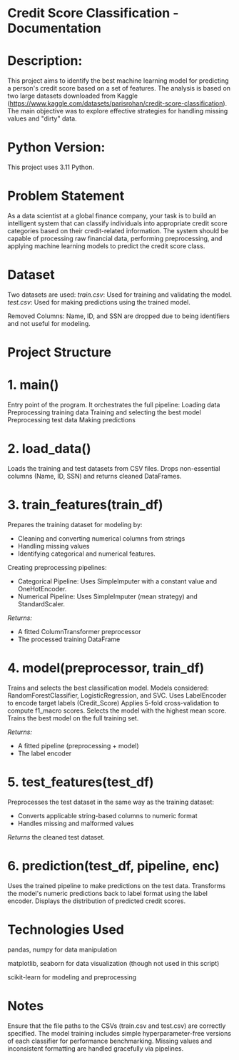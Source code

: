 # Credit Score Classification - Documentation

# Description:
This project aims to identify the best machine learning model for predicting a person's credit score based on a set of features. The analysis is based on two large datasets downloaded from Kaggle (https://www.kaggle.com/datasets/parisrohan/credit-score-classification). 
The main objective was to explore effective strategies for handling missing values and "dirty" data.

# Python Version: 
This project uses 3.11 Python.

# Problem Statement
As a data scientist at a global finance company, your task is to build an intelligent system that can classify individuals into appropriate credit score categories based on their credit-related information. The system should be capable of processing raw financial data, performing preprocessing, and applying machine learning models to predict the credit score class.

# Dataset
Two datasets are used:
_train.csv_: Used for training and validating the model.
_test.csv_: Used for making predictions using the trained model.

Removed Columns:
Name, ID, and SSN are dropped due to being identifiers and not useful for modeling.

# Project Structure

# 1. main()
Entry point of the program. It orchestrates the full pipeline:
Loading data
Preprocessing training data
Training and selecting the best model
Preprocessing test data
Making predictions

# 2. load_data()
Loads the training and test datasets from CSV files. Drops non-essential columns (Name, ID, SSN) and returns cleaned DataFrames.

# 3. train_features(train_df)
Prepares the training dataset for modeling by:
- Cleaning and converting numerical columns from strings
- Handling missing values
- Identifying categorical and numerical features.
  
Creating preprocessing pipelines:
- Categorical Pipeline: Uses SimpleImputer with a constant value and OneHotEncoder.
- Numerical Pipeline: Uses SimpleImputer (mean strategy) and StandardScaler.

_Returns:_
- A fitted ColumnTransformer preprocessor
- The processed training DataFrame

# 4. model(preprocessor, train_df)
Trains and selects the best classification model.
Models considered: RandomForestClassifier, LogisticRegression, and SVC.
Uses LabelEncoder to encode target labels (Credit_Score)
Applies 5-fold cross-validation to compute f1_macro scores.
Selects the model with the highest mean score.
Trains the best model on the full training set.

_Returns:_
- A fitted pipeline (preprocessing + model)
- The label encoder

# 5. test_features(test_df)
Preprocesses the test dataset in the same way as the training dataset:
- Converts applicable string-based columns to numeric format
- Handles missing and malformed values

_Returns_ the cleaned test dataset.

# 6. prediction(test_df, pipeline, enc)
Uses the trained pipeline to make predictions on the test data.
Transforms the model's numeric predictions back to label format using the label encoder.
Displays the distribution of predicted credit scores.


# Technologies Used
pandas, numpy for data manipulation

matplotlib, seaborn for data visualization (though not used in this script)

scikit-learn for modeling and preprocessing

# Notes
Ensure that the file paths to the CSVs (train.csv and test.csv) are correctly specified.
The model training includes simple hyperparameter-free versions of each classifier for performance benchmarking.
Missing values and inconsistent formatting are handled gracefully via pipelines.
